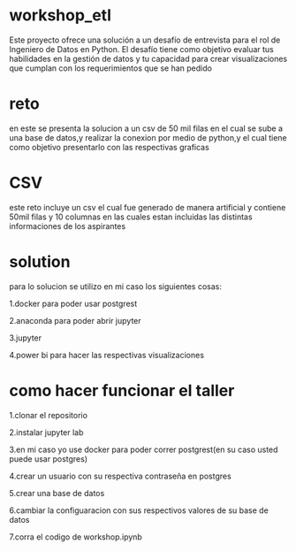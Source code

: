 # workshop_etl
Este proyecto ofrece una solución a un desafío de entrevista para el rol de Ingeniero de Datos en Python. El desafío tiene como objetivo evaluar tus habilidades en la gestión de datos y tu capacidad para crear visualizaciones que cumplan con los requerimientos que se han pedido

# reto
en este se presenta la solucion a un csv de 50 mil filas en el cual se sube a una base de datos,y realizar la conexion por medio de python,y el cual tiene como objetivo presentarlo con las respectivas graficas

# CSV
este reto incluye  un csv el cual fue generado de manera artificial y contiene 50mil filas y 10 columnas en las cuales estan incluidas las distintas informaciones de los aspirantes

# solution
para lo solucion se utilizo en mi caso los siguientes cosas:

1.docker para poder usar postgrest

2.anaconda para poder abrir jupyter

3.jupyter 

4.power bi para hacer las respectivas visualizaciones

# como hacer funcionar el taller
1.clonar el repositorio 

2.instalar jupyter lab

3.en mi caso yo use docker para poder correr postgrest(en su caso usted puede usar postgres)

4.crear un usuario con su respectiva contraseña en postgres

5.crear una base de datos 

6.cambiar la configuaracion con sus respectivos valores de su base de datos

7.corra el codigo  de workshop.ipynb
